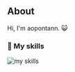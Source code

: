 ## About
Hi, I'm aopontann. 😺

### 🌱 My skills
<img alt="my skills" src="https://skillicons.dev/icons?theme=light&perline=8&i=go,googlecloud,firebase,git,github,docker,html,css,nodejs,react" />

